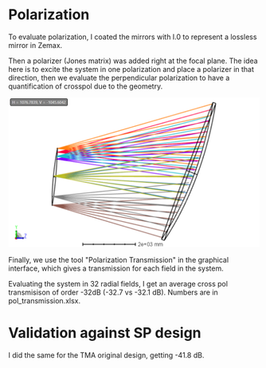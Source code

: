 # Polarization

To evaluate polarization, I coated the mirrors with I.0 to represent a lossless mirror in Zemax.

Then a polarizer (Jones matrix) was added right at the focal plane. The idea here is to excite the system in one polarization and place a polarizer in that direction, then we evaluate the perpendicular polarization to have a quantification of crosspol due to the geometry.

![](FP_pol.PNG)

Finally, we use the tool "Polarization Transmission" in the graphical interface, which gives a transmission for each field in the system.

Evaluating the system in 32 radial fields, I get an average cross pol transmisison of order -32dB (-32.7 vs -32.1 dB). Numbers are in pol_transmission.xlsx.

# Validation against SP design

I did the same for the TMA original design, getting -41.8 dB.
